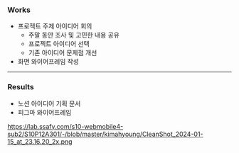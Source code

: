 ### Works
- 프로젝트 주제 아이디어 회의
	- 주말 동안 조사 및 고민한 내용 공유
	- 프로젝트 아이디어 선택
	- 기존 아이디어 문제점 개선
- 화면 와이어프레임 작성

---
### Results
- 노션 아이디어 기획 문서
- 피그마 와이어프레임

https://lab.ssafy.com/s10-webmobile4-sub2/S10P12A301/-/blob/master/kimahyoung/CleanShot_2024-01-15_at_23.16.20_2x.png
